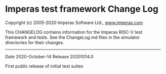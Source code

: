 # Imperas test framework Change Log

Copyright (c) 2005-2020 Imperas Software Ltd., www.imperas.com

This CHANGELOG contains information for the Imperas RISC-V test framework and tests.
See the ChangeLog.md files in the simulator directories for their changes.

---
Date 2020-October-14
Release 20201014.0

First public release of initial test suites


